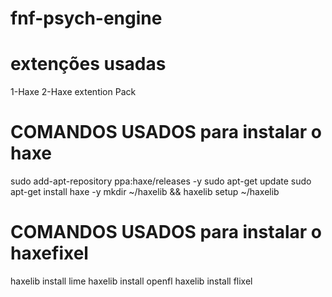 # fnf-psych-engine

# extenções usadas
1-Haxe
2-Haxe extention Pack

# COMANDOS USADOS para instalar o haxe
sudo add-apt-repository ppa:haxe/releases -y
sudo apt-get update
sudo apt-get install haxe -y
mkdir ~/haxelib && haxelib setup ~/haxelib

# COMANDOS USADOS para instalar o haxefixel
haxelib install lime
haxelib install openfl
haxelib install flixel